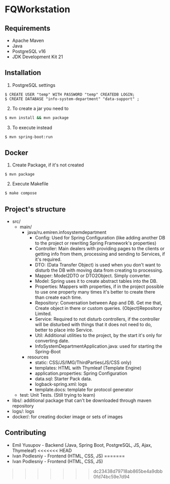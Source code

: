 # FQWorkstation

## Requirements

- Apache Maven
- Java 
- PostgreSQL v16
- JDK Development Kit 21

## Installation

1. PostgreSQL settings

```psql
$ CREATE USER "temp" WITH PASSWORD "temp" CREATEDB LOGIN;
$ CREATE DATABASE "info-system-department" "data-support" ;
```

2. To create a jar you need to

```bash
$ mvn install && mvn package
```

3. To execute instead

```bash
$ mvn spring-boot:run
```

## Docker

1. Create Package, if it's not created

```mvn
$ mvn package
```

2. Execute Makefile

```bash
$ make compose
```

## Project's structure 

- src/
    - main/
      - java/ru.emiren.infosystemdepartment
          - Config: Used for Spring Configuration (like adding another DB to the project or rewriting Spring Framework's properties)
          - Controller: Main dealers with providing pages to the clients or getting info from them, processing and sending to Services, if it's required.
          - DTO: (Data Transfer Object) is used when you don't want to disturb the DB with moving data from creating to processing.
          - Mapper: Model2DTO or DTO2Object. Simply converter.
          - Model: Spring uses it to create abstract tables into the DB.
          - Properties: Mappers with properties, if in the project possible to use one property many times it's better to create there than create each time.
          - Repository: Conversation between App and DB. Get me that, Create object in there or custom queries. (Object)Repository Limited.
          - Service: Required to not disturb controllers, if the controller will be disturbed with things that it does not need to do, better to place into Service. 
          - Util: Additional utilities to the project, by the start it's only for converting date.
          - InfoSystemDepartmentApplication.java: used for starting the Spring-Boot
      - resources
        - static: CSS/JS/IMG/ThirdParties(JS/CSS only)
        - templates: HTML with Thymleaf (Template Engine)
        - application.properties: Spring Configuration
        - data.sql: Starter Pack data.
        - logback-spring.xml: logs
        - template.docs: template for protocol generator
    - test: Unit Tests. (Still trying to learn)
- libs/: additional package that can't be downloaded through maven repository
- logs/: logs
- docker/: for creating docker image or sets of images

## Contributing 

- Emil Yusupov - Backend (Java, Spring Boot, PostgreSQL, JS, Ajax, Thymeleaf) 
<<<<<<< HEAD
- Ivan Podlesniy - Frontend (HTML, CSS, JS)
=======
- Ivan Podlesniy - Frontend (HTML, CSS, JS)
>>>>>>> dc23438d79718ab865be4a9dbb0fd74bc59e7d94
